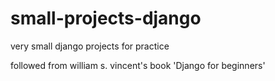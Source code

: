 # small-projects-django
very small django projects for practice

followed from william s. vincent's book 'Django for beginners'
